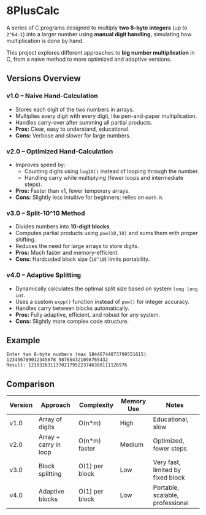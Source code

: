 # 8PlusCalc

A series of C programs designed to multiply **two 8-byte integers** (up to `2^64-1`) into a larger number using **manual digit handling**, simulating how multiplication is done by hand.

This project explores different approaches to **big number multiplication** in C, from a naive method to more optimized and adaptive versions.


## Versions Overview

### **v1.0 – Naive Hand-Calculation**
- Stores each digit of the two numbers in arrays.
- Multiplies every digit with every digit, like pen-and-paper multiplication.
- Handles carry-over after summing all partial products.
- **Pros:** Clear, easy to understand, educational.
- **Cons:** Verbose and slower for large numbers.


### **v2.0 – Optimized Hand-Calculation**
- Improves speed by:
  - Counting digits using `log10()` instead of looping through the number.
  - Handling carry while multiplying (fewer loops and intermediate steps).
- **Pros:** Faster than v1, fewer temporary arrays.
- **Cons:** Slightly less intuitive for beginners; relies on `math.h`.


### **v3.0 – Split-10^10 Method**
- Divides numbers into **10-digit blocks**.
- Computes partial products using `pow(10,10)` and sums them with proper shifting.
- Reduces the need for large arrays to store digits.
- **Pros:** Much faster and memory-efficient.
- **Cons:** Hardcoded block size (`10^10`) limits portability.


### **v4.0 – Adaptive Splitting**
- Dynamically calculates the optimal split size based on system `long long int`.
- Uses a custom `expp()` function instead of `pow()` for integer accuracy.
- Handles carry between blocks automatically.
- **Pros:** Fully adaptive, efficient, and robust for any system.
- **Cons:** Slightly more complex code structure.


## Example

```text
Enter two 8-byte numbers (max 18446744073709551615)
123456789012345678 987654321098765432
Result: 121932631137021795223746380111126976
```


## Comparison

| Version | Approach               | Complexity       | Memory Use | Notes |
|---------|-----------------------|----------------|------------|-------|
| v1.0    | Array of digits       | O(n*m)         | High       | Educational, slow |
| v2.0    | Array + carry in loop | O(n*m) faster  | Medium     | Optimized, fewer steps |
| v3.0    | Block splitting       | O(1) per block | Low        | Very fast, limited by fixed block |
| v4.0    | Adaptive blocks       | O(1) per block | Low        | Portable, scalable, professional |

